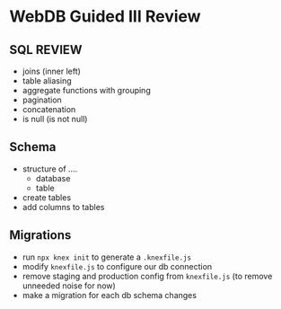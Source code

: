 # WebDB Guided III Review

## SQL REVIEW

- joins (inner left)
- table aliasing
- aggregate functions with grouping
- pagination
- concatenation
- is null (is not null)

## Schema

- structure of ....
  - database
  - table
- create tables
- add columns to tables

## Migrations

- run `npx knex init` to generate a `.knexfile.js`
- modify `knexfile.js` to configure our db connection
- remove staging and production config from `knexfile.js` (to remove unneeded noise for now)
- make a migration for each db schema changes

